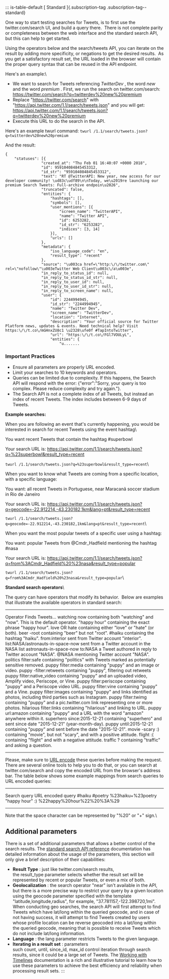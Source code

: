 ::: is-table-default
[ Standard ]{.subscription-tag .subscription-tag--standard}

One way to start testing searches for Tweets, is to first use the
twitter.com/search UI, and build a query there.  There is not complete
parity or completeness between the web interface and the standard search
API, but this can help to get started.

Using the operators below and the search/tweets API, you can iterate on
the result by adding more specificity, or negations to get the desired
results.  As you get a satisfactory result set, the URL loaded in the
browser will contain the proper query syntax that can be reused in the
API endpoint.

Here's an example:\

-   We want to search for Tweets referencing *TwitterDev* , the word
    *new* and the word *premium* . First, we run the search on
    twitter.com/search:
    https://twitter.com/search?q=twitterdev%20new%20premium
-   Replace "https://twitter.com/search" with
    "https://api.twitter.com/1.1/search/tweets.json" and you will get:
    https://api.twitter.com/1.1/search/tweets.json?q=twitterdev%20new%20premium
-   Execute this URL to do the search in the API.

Here\'s an example twurl command:
` twurl /1.1/search/tweets.json?q=twitterdev%20new%20premium `

And the result:

    {
        "statuses": [{
                    "created_at": "Thu Feb 01 16:40:07 +0000 2018",
                    "id": 959104084845453312,
                    "id_str": "959104084845453312",
                    "text": "RT @TwitterAPI: New year, new access for our developer community! \ud83c\udf89\n\nToday, we\u2019re launching our premium Search Tweets: Full-archive endpoin\u2026",
                    "truncated": false,
                    "entities": {
                        "hashtags": [],
                        "symbols": [],
                        "user_mentions": [{
                            "screen_name": "TwitterAPI",
                            "name": "Twitter API",
                            "id": 6253282,
                            "id_str": "6253282",
                            "indices": [3, 14]
                        }],
                        "urls": []
                    },
                    "metadata": {
                        "iso_language_code": "en",
                        "result_type": "recent"
                    },
                    "source": "\u003ca href=\"http:\/\/twitter.com\" rel=\"nofollow\"\u003eTwitter Web Client\u003c\/a\u003e",
                    "in_reply_to_status_id": null,
                    "in_reply_to_status_id_str": null,
                    "in_reply_to_user_id": null,
                    "in_reply_to_user_id_str": null,
                    "in_reply_to_screen_name": null,
                    "user": {
                        "id": 2244994945,
                        "id_str": "2244994945",
                        "name": "Twitter Dev",
                        "screen_name": "TwitterDev",
                        "location": "Internet",
                        "description": "Your official source for Twitter Platform news, updates & events. Need technical help? Visit https:\/\/t.co\/mGHnxZU8c1 \u2328\ufe0f #TapIntoTwitter",
                        "url": "https:\/\/t.co\/FGl7VOULyL",
                        "entities": {
                            "u.......

### Important Practices

-    Ensure all parameters are properly URL encoded.
-   Limit your searches to 10 keywords and operators.
-   Queries can be limited due to complexity. If this happens, the
    Search API will respond with the error: {\"error\":\"Sorry, your
    query is too complex. Please reduce complexity and try again.\"}.
-   The Search API is not a complete index of all Tweets, but instead an
    index of recent Tweets. The index includes between 6-9 days of
    Tweets.

**Example searches:**

When you are following an event that's currently happening, you would be
interested in search for recent Tweets using the event hashtag\

You want recent Tweets that contain the hashtag #superbowl

Your search URL is:
https://api.twitter.com/1.1/search/tweets.json?q=%23superbowl&result_type=recent

` twurl /1.1/search/tweets.json?q=%23superbowl&result_type=recent `\

When you want to know what Tweets are coming from a specific location,
with a specific language:

You want: all recent Tweets in Portuguese, near Maracanã soccer stadium
in Rio de Janeiro

Your search URL is:
https://api.twitter.com/1.1/search/tweets.json?q=geocode=-22.912214,-43.230182,1km&lang=pt&result_type=recent

` twurl /1.1/search/tweets.json?q=geocode=-22.912214,-43.230182,1km&lang=pt&result_type=recent `\

When you want the most popular tweets of a specific user using a
hashtag:

You want: popular Tweets from \@Cmdr_Hadfield mentioning the hashtag
#nasa

Your search URL is:
https://api.twitter.com/1.1/search/tweets.json?q=from%3ACmdr_Hadfield%20%23nasa&result_type=popular

` twurl /1.1/search/tweets.json?q=from%3ACmdr_Hadfield%20%23nasa&result_type=popular `\

**Standard search operators**\

The query can have operators that modify its behavior.  Below are
examples that illustrate the available operators in standard search:

  ----------------------------------- -----------------------------------------------------------------------------------------------
  Operator                            Finds Tweets\...
  watching now                        containing both "watching" and "now". This is the default operator.
  "happy hour"                        containing the exact phrase "happy hour".
  love OR hate                        containing either "love" or "hate" (or both).
  beer -root                          containing "beer" but not "root".
  #haiku                              containing the hashtag "haiku".
  from:interior                       sent from Twitter account "interior".
  list:NASA/astronauts-in-space-now   sent from a Twitter account in the NASA list astronauts-in-space-now
  to:NASA                             a Tweet authored in reply to Twitter account "NASA".
  \@NASA                              mentioning Twitter account "NASA".
  politics filter:safe                containing "politics" with Tweets marked as potentially sensitive removed.
  puppy filter:media                  containing "puppy" and an image or video.
  puppy -filter:retweets              containing "puppy", filtering out retweets
  puppy filter:native_video           containing "puppy" and an uploaded video, Amplify video, Periscope, or Vine.
  puppy filter:periscope              containing "puppy" and a Periscope video URL.
  puppy filter:vine                   containing "puppy" and a Vine.
  puppy filter:images                 containing "puppy" and links identified as photos, including third parties such as Instagram.
  puppy filter:twimg                  containing "puppy" and a pic.twitter.com link representing one or more photos.
  hilarious filter:links              containing "hilarious" and linking to URL.
  puppy url:amazon                    containing "puppy" and a URL with the word "amazon" anywhere within it.
  superhero since:2015-12-21          containing "superhero" and sent since date "2015-12-21" (year-month-day).
  puppy until:2015-12-21              containing "puppy" and sent before the date "2015-12-21".
  movie -scary :)                     containing "movie", but not "scary", and with a positive attitude.
  flight :(                           containing "flight" and with a negative attitude.
  traffic ?                           containing "traffic" and asking a question.
  ----------------------------------- -----------------------------------------------------------------------------------------------

Please, make sure to [URL
encode](http://en.wikipedia.org/wiki/URL_encoding) these queries before
making the request. There are several online tools to help you to do
that, or you can search at twitter.com/search and copy the encoded URL
from the browser's address bar. The table below shows some example
mappings from search queries to URL encoded queries:

  ----------------- -----------------------------
  Search query      URL encoded query
  #haiku #poetry    %23haiku+%23poetry
  "happy hour" :)   %22happy%20hour%22%20%3A%29
  ----------------- -----------------------------

Note that the space character can be represented by "%20" or "+" sign.\

## Additional parameters

There is a set of additional parameters that allows a better control of
the search results. The [standard search API
reference](/content/developer-twitter/en/docs/tweets/search/api-reference/get-search-tweets)
documentation has detailed information about the usage of the
parameters, this section will only give a brief description of their
capabilities:

-   **Result Type** : just like twitter.com/search results,
    the result_type parameter selects whether the result set will be
    represented by recent or popular Tweets, or even a mix of both.
-   **Geolocalization** : the search operator "near" isn't available in
    the API, but there is a more precise way to restrict your query by a
    given location using the geocode parameter specified with the
    template "latitude,longitude,radius", for example,
    "37.781157,-122.398720,1mi". When conducting geo searches, the
    search API will first attempt to find Tweets which have lat/long
    within the queried geocode, and in case of not having success, it
    will attempt to find Tweets created by users whose profile location
    can be reverse geocoded into a lat/long within the queried geocode,
    meaning that is possible to receive Tweets which do not include
    lat/long information.
-   **Language** : the lang parameter restricts Tweets to the given
    language.
-   **Iterating in a result set** : parameters
    such count, until, since_id, max_id control iteration through search
    results, since it could be a large set of Tweets. The [Working with
    Timelines](/en/docs/tweets/timelines/guides/working-with-timelines.html)
    documentation is a rich and illustrative tutorial to learn how to
    use these parameters to achieve the best efficiency and reliability
    when processing result sets.
:::

